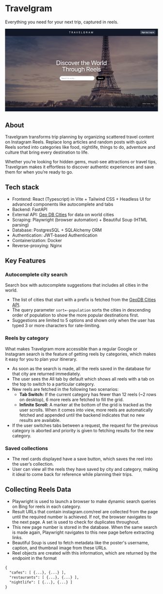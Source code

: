 # Travelgram
Everything you need for your next trip, captured in reels.

![landing](landing.png)

## About

Travelgram transforms trip planning by organizing scattered travel content on Instagram Reels. Replace long articles and random posts with quick Reels sorted into categories like food, nightlife, things to do, adventure and culture that bring every destination to life.

Whether you’re looking for hidden gems, must-see attractions or travel tips, Travelgram makes it effortless to discover authentic experiences and save them for when you’re ready to go.

## Tech stack
- Frontend: React (Typescript) in Vite + Tailwind CSS + Headless UI for advanced components like autocomplete and tabs
- Backend: FastAPI
- External API: [Geo DB Cities](https://rapidapi.com/wirefreethought/api/geodb-cities) for data on world cities
- Scraping: Playwright (browser automation) + Beautiful Soup (HTML parsing)
- Database: PostgresSQL + SQLAlchemy ORM
- Authentication: JWT-based Authentication
- Containerization: Docker
- Reverse-proxying: Nginx

## Key Features
### Autocomplete city search
Search box with autocomplete suggestions that includes all cities in the world.
- The list of cities that start with a prefix is fetched from the [GeoDB Cities API](https://rapidapi.com/wirefreethought/api/geodb-cities).
- The query parameter ``sort=-population`` sorts the cities in descending order of population to show the more popular destinations first.
- Suggestions are limited to 5 options and shown only when the user has typed 3 or more characters for rate-limiting.

### Reels by category
What makes Travelgram more accessible than a regular Google or Instagram search is the feature of getting reels by categories, which makes it easy for you to plan your itinerary.
- As soon as the search is made, all the reels saved in the database for that city are returned immediately.
- The user sees the All tab by default which shows all reels with a tab on the top to switch to a particular category.
- New reels are fetched in the following two scenarios:
  - **Tab Switch:** If the current category has fewer than 12 reels (~2 rows on desktop), 6 more reels are fetched to fill the grid.
  - **Infinite Scroll:** A marker at the bottom of the grid is tracked as the user scrolls. When it comes into view, more reels are automatically fetched and appended until the backend indicates that no new results are available.
- If the user switches tabs between a request, the request for the previous category is aborted and priority is given to fetching results for the new category.
  
### Saved collections
- The reel cards displayed have a save button, which saves the reel into the user’s collection.
- User can view all the reels they have saved by city and category, making it ideal to come back for reference while planning their trips.

## Collecting Reels Data
- Playwright is used to launch a browser to make dynamic search queries on Bing for reels in each category.
- Result URLs that contain instagram.com/reel are collected from the page until the required number is achieved. If not, the browser navigates to the next page. A set is used to check for duplicates throughout.
- This new page number is stored in the database. When the same search is made again, Playwright navigates to this new page before extracting links.
- Beautiful Soup is used to fetch metadata like the poster's username, caption, and thumbnail image from these URLs.
- Reel objects are created with this information, which are returned by the endpoint in the format
```
{
  "cafes": [ {...}, {...} ],
  "restaurants": [ {...}, {...} ],
  "nightlife": [ {...}, {...} ]
}
```
